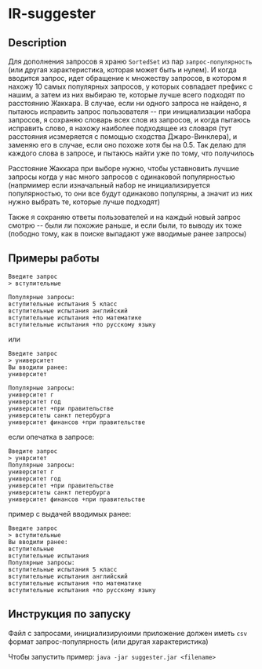# IR-suggester

## Description

Для дополнения запросов я храню `SortedSet` из пар `запрос-популярность` (или другая характеристика, которая может быть и нулем). И когда вводится запрос, идет обращение к множеству запросов, в котором я нахожу 10 самых популярных запросов, у которых совпадает префикс с нашим, а затем из них выбираю те, которые лучше всего подходят по расстоянию Жаккара. В случае, если ни одного запроса не найдено, я  пытаюсь исправить запрос пользователя -- при инициализации набора запросов, я сохраняю словарь всех слов из запросов, и когда пытаюсь исправить слово, я нахожу наиболее подходящее из словаря (тут расстояния исзмеряется с помощью сходства Джаро-Винклера), и заменяю его в случае, если оно похоже хотя бы на 0.5. Так делаю для каждого слова в запросе, и пытаюсь найти уже по тому, что получилось 

Расстояние Жаккара при выборе нужно, чтобы уставновить лучшие запросы когда у нас много запросов с одинаковой популярностью (напрмимер если изначальный набор не инициализируется популярностью, то они все будут одинаково популярны, а значит из них нужно выбрать те, которые лучше подходят)

Также я сохраняю ответы пользователей и на каждый новый запрос смотрю -- были ли похожие раньше, и если были, то выводу их тоже (пободно тому, как в поиске выпадают уже вводимые ранее запросы)

## Примеры работы

    Введите запрос 
    > вступительные

    Популярные запросы:
    вступительные испытания 5 класс
    вступительные испытания английский
    вступительные испытания +по математике
    вступительные испытания +по русскому языку
или

    Введите запрос 
    > университет
    Вы вводили ранее:
    университет

    Популярные запросы:
    университет г
    университет год
    университет +при правительстве
    университеты санкт петербурга
    университет финансов +при правительстве


если опечатка в запросе:

    Введите запрос 
    > унврситет
    Популярные запросы:
    университет г
    университет год
    университет +при правительстве
    университеты санкт петербурга
    университет финансов +при правительстве


пример с выдачей вводимых ранее:

    Введите запрос 
    > вступительные
    Вы вводили ранее:
    вступительные
    вступительные испытания
    Популярные запросы:
    вступительные испытания 5 класс
    вступительные испытания английский
    вступительные испытания +по математике
    вступительные испытания +по русскому языку




## Инструкция по запуску
Файл с запросами, инициализируюими приложение должен иметь `csv` формат запрос-популярность (или другая характеристика)

Чтобы запустить пример:
`java -jar suggester.jar <filename>`


